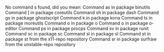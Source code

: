 
No command s found, did you mean:
 Command as in package binutils
 Command [ in package coreutils
 Command sh in package dash
 Command gs in package ghostscript
 Command k in package kona
 Command ts in package moreutils
 Command o in package o
 Command o in package o-editor
 Command ps in package procps
 Command sv in package runit
 Command sc in package sc
 Command sl in package sl
 Command st in package st from the x11-repo repository
 Command sr in package surfraw from the unstable-repo repository
